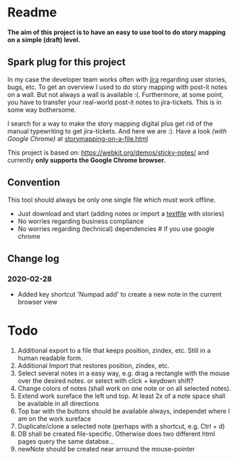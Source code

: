 # Readme

**The aim of this project is to have an easy to use tool to do story mapping on a simple (draft) level.**

## Spark plug for this project
In my case the developer team works often with [jira](https://www.atlassian.com/software/jira) regarding user
stories, bugs, etc. To get an overview I used to do story mapping with post-it notes on a wall. But not always a
wall is available :(. Furthermore, at some point, you have to transfer your real-world post-it notes to jira-tickets. This is in some way bothersome. 

I search for a way to make the story mapping digital plus get rid of the manual typewriting to get jira-tickets. And
  here we are :). Have a look *(with Google Chrome)* at [storymapping-on-a-file.html](https://jerik.github.io/storymapping-on-a-file/storymapping-on-a-file.html)

This project is based on: https://webkit.org/demos/sticky-notes/ and currently **only supports the Google Chrome browser.**

## Convention 
This tool should always be only one single file which must work offline.  
- Just download and start (adding notes or import a [textfile](example-stories.txt) with stories)
- No worries regarding business compliance
- No worries regarding (technical) dependencies # if you use google chrome

## Change log
### 2020-02-28
- Added key shortcut 'Numpad add' to create a new note in the current browser view

# Todo
1. Additional export to a file that keeps position, zindex, etc. Still in a human readable form.
1. Additional Import that restores position, zindex, etc.
1. Select several notes in a easy way, e.g. drag a rectangle with the mouse over the desired notes. or select with click + keydown shift?
1. Change colors of notes (shall work on one note or on all selected notes). 
1. Extend work sureface the left und top. At least 2x of a note space shall be available in all directions
1. Top bar with the buttons should be available always, independet where I am on the work sureface
1. Duplicate/clone a selected note (perhaps with a shortcut, e.g. Ctrl + d)
1. DB shall be created file-specific. Otherwise does two different html pages query the same databse... 
1. newNote should be created near arround the mouse-pointer
